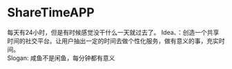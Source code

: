 # ShareTimeAPP
每天有24小时，但是有时候感觉没干什么一天就过去了。 Idea、：创造一个共享时间的社交平台。让用户抽出一定的时间去做个性化服务，做有意义的事，充实时间。<br> Slogan: 咸鱼不是闲鱼，每分钟都有意义

